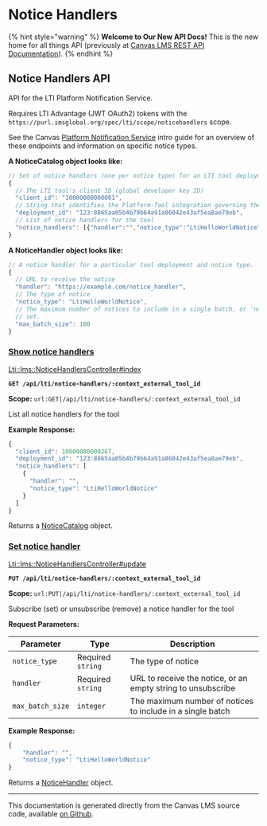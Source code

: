 # Notice Handlers

{% hint style="warning" %}
**Welcome to Our New API Docs!** This is the new home for all things API (previously at [Canvas LMS REST API Documentation](https://api.instructure.com)).
{% endhint %}

## Notice Handlers API

API for the LTI Platform Notification Service.

Requires LTI Advantage (JWT OAuth2) tokens with the `https://purl.imsglobal.org/spec/lti/scope/noticehandlers` scope.

See the Canvas [Platform Notification Service](https://github.com/instructure/api-docu-portal/blob/prod/doc/api/file.pns.md) intro guide for an overview of these endpoints and information on specific notice types.

**A NoticeCatalog object looks like:**

```js
// Set of notice handlers (one per notice type) for an LTI tool deployment.
{
  // The LTI tool's client ID (global developer key ID)
  "client_id": "10000000000001",
  // String that identifies the Platform-Tool integration governing the notices
  "deployment_id": "123:8865aa05b4b79b64a91a86042e43af5ea8ae79eb",
  // List of notice handlers for the tool
  "notice_handlers": [{"handler":"","notice_type":"LtiHelloWorldNotice"}]
}
```

**A NoticeHandler object looks like:**

```js
// A notice handler for a particular tool deployment and notice type.
{
  // URL to receive the notice
  "handler": "https://example.com/notice_handler",
  // The type of notice
  "notice_type": "LtiHelloWorldNotice",
  // The maximum number of notices to include in a single batch, or 'null' if not
  // set.
  "max_batch_size": 100
}
```

### [Show notice handlers](#method.lti/ims/notice_handlers.index) <a href="#method.lti-ims-notice_handlers.index" id="method.lti-ims-notice_handlers.index"></a>

[Lti::Ims::NoticeHandlersController#index](https://github.com/instructure/canvas-lms/blob/master/app/controllers/lti/ims/notice_handlers_controller.rb)

**`GET /api/lti/notice-handlers/:context_external_tool_id`**

**Scope:** `url:GET|/api/lti/notice-handlers/:context_external_tool_id`

List all notice handlers for the tool

**Example Response:**

```js
{
  "client_id": 10000000000267,
  "deployment_id": "123:8865aa05b4b79b64a91a86042e43af5ea8ae79eb",
  "notice_handlers": [
    {
      "handler": "",
      "notice_type": "LtiHelloWorldNotice"
    }
  ]
}
```

Returns a [NoticeCatalog](#noticecatalog) object.

### [Set notice handler](#method.lti/ims/notice_handlers.update) <a href="#method.lti-ims-notice_handlers.update" id="method.lti-ims-notice_handlers.update"></a>

[Lti::Ims::NoticeHandlersController#update](https://github.com/instructure/canvas-lms/blob/master/app/controllers/lti/ims/notice_handlers_controller.rb)

**`PUT /api/lti/notice-handlers/:context_external_tool_id`**

**Scope:** `url:PUT|/api/lti/notice-handlers/:context_external_tool_id`

Subscribe (set) or unsubscribe (remove) a notice handler for the tool

**Request Parameters:**

| Parameter        | Type              | Description                                                  |
| ---------------- | ----------------- | ------------------------------------------------------------ |
| `notice_type`    | Required `string` | The type of notice                                           |
| `handler`        | Required `string` | URL to receive the notice, or an empty string to unsubscribe |
| `max_batch_size` | `integer`         | The maximum number of notices to include in a single batch   |

**Example Response:**

```js
{
    "handler": "",
    "notice_type": "LtiHelloWorldNotice"
}
```

Returns a [NoticeHandler](#noticehandler) object.

***

This documentation is generated directly from the Canvas LMS source code, available [on Github](https://github.com/instructure/canvas-lms).
